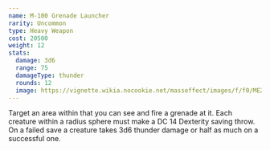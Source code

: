 ```yaml
---
name: M-100 Grenade Launcher
rarity: Uncommon
type: Heavy Weapon
cost: 20500
weight: 12
stats:
  damage: 3d6
  range: 75
  damageType: thunder
  rounds: 12
  image: https://vignette.wikia.nocookie.net/masseffect/images/f/f0/ME2_HW_-_Grenade_Launcher.png/revision/latest?cb=20140823054132
---
```

Target an area within <me-distance length="75" /> that you can see and fire a grenade at it. Each creature 
within a <me-distance length="10" adj /> radius sphere must make a DC 14 Dexterity saving throw. 
On a failed save a creature takes 3d6 thunder damage or half as much on a successful one.

